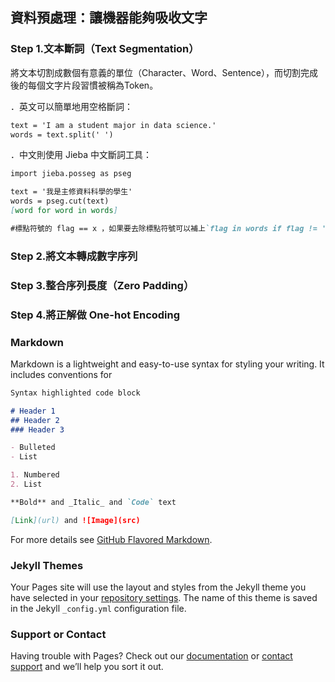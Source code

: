 ## 資料預處理：讓機器能夠吸收文字

### Step 1.文本斷詞（Text Segmentation）
將文本切割成數個有意義的單位（Character、Word、Sentence），而切割完成後的每個文字片段習慣被稱為Token。

．英文可以簡單地用空格斷詞：
```markdown
text = 'I am a student major in data science.'
words = text.split(' ')
```

．中文則使用 Jieba 中文斷詞工具：
```markdown
import jieba.posseg as pseg

text = '我是主修資料科學的學生'
words = pseg.cut(text)
[word for word in words]

#標點符號的 flag == x ，如果要去除標點符號可以補上`flag in words if flag != 'x'`。
```

### Step 2.將文本轉成數字序列
### Step 3.整合序列長度（Zero Padding）
### Step 4.將正解做 One-hot Encoding


### Markdown

Markdown is a lightweight and easy-to-use syntax for styling your writing. It includes conventions for

```markdown
Syntax highlighted code block

# Header 1
## Header 2
### Header 3

- Bulleted
- List

1. Numbered
2. List

**Bold** and _Italic_ and `Code` text

[Link](url) and ![Image](src)
```

For more details see [GitHub Flavored Markdown](https://guides.github.com/features/mastering-markdown/).

### Jekyll Themes

Your Pages site will use the layout and styles from the Jekyll theme you have selected in your [repository settings](https://github.com/YuTe-Lai/NLP/settings). The name of this theme is saved in the Jekyll `_config.yml` configuration file.

### Support or Contact

Having trouble with Pages? Check out our [documentation](https://docs.github.com/categories/github-pages-basics/) or [contact support](https://github.com/contact) and we’ll help you sort it out.
